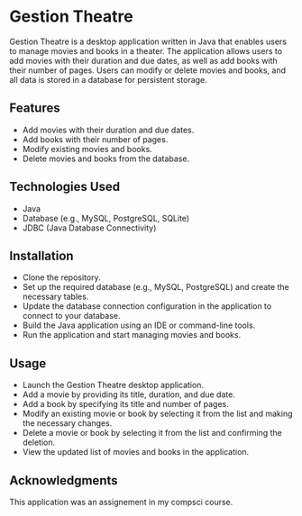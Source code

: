 
# Gestion Theatre
Gestion Theatre is a desktop application written in Java that enables users to manage movies and books in a theater. The application allows users to add movies with their duration and due dates, as well as add books with their number of pages. Users can modify or delete movies and books, and all data is stored in a database for persistent storage.

## Features
- Add movies with their duration and due dates.
- Add books with their number of pages.
- Modify existing movies and books.
- Delete movies and books from the database.

## Technologies Used
- Java
- Database (e.g., MySQL, PostgreSQL, SQLite)
- JDBC (Java Database Connectivity)

## Installation
- Clone the repository.
- Set up the required database (e.g., MySQL, PostgreSQL) and create the necessary tables.
- Update the database connection configuration in the application to connect to your database.
- Build the Java application using an IDE or command-line tools.
- Run the application and start managing movies and books.

## Usage
- Launch the Gestion Theatre desktop application.
- Add a movie by providing its title, duration, and due date.
- Add a book by specifying its title and number of pages.
- Modify an existing movie or book by selecting it from the list and making the necessary changes.
- Delete a movie or book by selecting it from the list and confirming the deletion.
- View the updated list of movies and books in the application.

## Acknowledgments
This application was an assignement in my compsci course.

